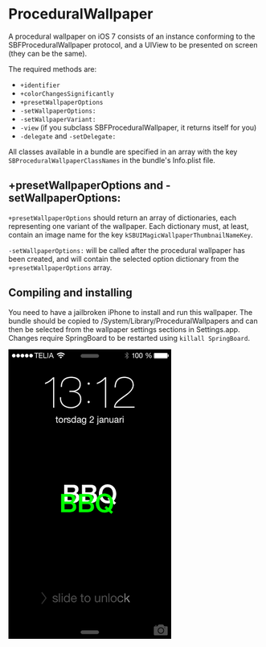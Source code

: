 ProceduralWallpaper
===================

A procedural wallpaper on iOS 7 consists of an instance conforming to the SBFProceduralWallpaper protocol, and a UIView to be presented on screen (they can be the same).

The required methods are:

+ `+identifier`
+ `+colorChangesSignificantly`
+ `+presetWallpaperOptions`
+ `-setWallpaperOptions:`
+ `-setWallpaperVariant:`
+ `-view` (if you subclass SBFProceduralWallpaper, it returns itself for you)
+ `-delegate` and `-setDelegate:`

All classes available in a bundle are specified in an array with the key `SBProceduralWallpaperClassNames` in the bundle's Info.plist file.


+presetWallpaperOptions and -setWallpaperOptions:
--------------------------------------------------

`+presetWallpaperOptions` should return an array of dictionaries, each representing one variant of the wallpaper. Each dictionary must, at least, contain an image name for the key `kSBUIMagicWallpaperThumbnailNameKey`.

`-setWallpaperOptions:` will be called after the procedural wallpaper has been created, and will contain the selected option dictionary from the `+presetWallpaperOptions` array.


Compiling and installing
------------------------

You need to have a jailbroken iPhone to install and run this wallpaper. The bundle should be copied to /System/Library/ProceduralWallpapers and can then be selected from the wallpaper settings sections in Settings.app. Changes require SpringBoard to be restarted using `killall SpringBoard`.

![Screenshot](screenshot.png)
